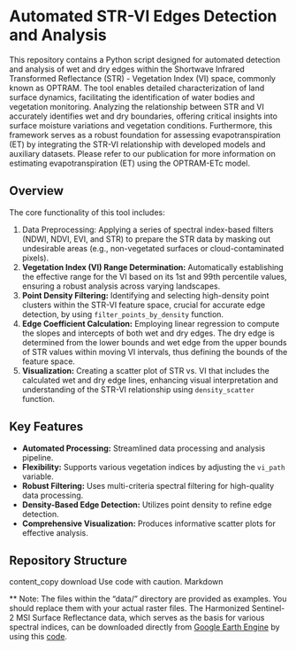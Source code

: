# Automated STR-VI Edges Detection and Analysis
This repository contains a Python script designed for automated detection and analysis of wet and dry edges within the Shortwave Infrared Transformed Reflectance (STR) - Vegetation Index (VI) space, commonly known as OPTRAM. The tool enables detailed characterization of land surface dynamics, facilitating the identification of water bodies and vegetation monitoring. Analyzing the relationship between STR and VI accurately identifies wet and dry boundaries, offering critical insights into surface moisture variations and vegetation conditions. Furthermore, this framework serves as a robust foundation for assessing evapotranspiration (ET) by integrating the STR-VI relationship with developed models and auxiliary datasets. Please refer to our publication for more information on estimating evapotranspiration (ET) using the OPTRAM-ETc model.



## Overview

The core functionality of this tool includes:

1.  Data Preprocessing: Applying a series of spectral index-based filters (NDWI, NDVI, EVI, and STR) to prepare the STR data by masking out undesirable areas (e.g., non-vegetated surfaces or cloud-contaminated pixels).
2.  **Vegetation Index (VI) Range Determination:** Automatically establishing the effective range for the VI based on its 1st and 99th percentile values, ensuring a robust analysis across varying landscapes.
3.  **Point Density Filtering:** Identifying and selecting high-density point clusters within the STR-VI feature space, crucial for accurate edge detection, by using `filter_points_by_density` function.
4.  **Edge Coefficient Calculation:** Employing linear regression to compute the slopes and intercepts of both wet and dry edges. The dry edge is determined from the lower bounds and wet edge from the upper bounds of STR values within moving VI intervals, thus defining the bounds of the feature space.
5.  **Visualization:** Creating a scatter plot of STR vs. VI that includes the calculated wet and dry edge lines, enhancing visual interpretation and understanding of the STR-VI relationship using `density_scatter` function.

## Key Features

*   **Automated Processing:** Streamlined data processing and analysis pipeline.
*   **Flexibility:** Supports various vegetation indices by adjusting the `vi_path` variable.
*   **Robust Filtering:** Uses multi-criteria spectral filtering for high-quality data processing.
*   **Density-Based Edge Detection:** Utilizes point density to refine edge detection.
*   **Comprehensive Visualization:** Produces informative scatter plots for effective analysis.

## Repository Structure
content_copy
download
Use code with caution.
Markdown


** Note: The files within the “data/” directory are provided as examples. You should replace them with your actual raster files. The Harmonized Sentinel-2 MSI Surface Reflectance data, which serves as the basis for various spectral indices, can be downloaded directly from [Google Earth Engine](https://code.earthengine.google.com/) by using this [code](https://code.earthengine.google.com/8d60a101dff9a29531c37233e6ceb2bc).


